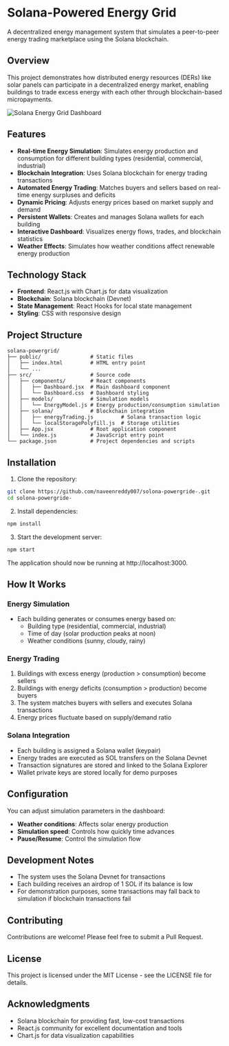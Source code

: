 # Solana-Powered Energy Grid

A decentralized energy management system that simulates a peer-to-peer energy trading marketplace using the Solana blockchain.

## Overview

This project demonstrates how distributed energy resources (DERs) like solar panels can participate in a decentralized energy market, enabling buildings to trade excess energy with each other through blockchain-based micropayments.

![Solana Energy Grid Dashboard](https://i.imgur.com/YourScreenshotLink.png)

## Features

- **Real-time Energy Simulation**: Simulates energy production and consumption for different building types (residential, commercial, industrial)
- **Blockchain Integration**: Uses Solana blockchain for energy trading transactions
- **Automated Energy Trading**: Matches buyers and sellers based on real-time energy surpluses and deficits
- **Dynamic Pricing**: Adjusts energy prices based on market supply and demand
- **Persistent Wallets**: Creates and manages Solana wallets for each building
- **Interactive Dashboard**: Visualizes energy flows, trades, and blockchain statistics
- **Weather Effects**: Simulates how weather conditions affect renewable energy production

## Technology Stack

- **Frontend**: React.js with Chart.js for data visualization
- **Blockchain**: Solana blockchain (Devnet)
- **State Management**: React Hooks for local state management
- **Styling**: CSS with responsive design

## Project Structure

```
solana-powergrid/
├── public/                # Static files
│   ├── index.html         # HTML entry point
│   └── ...
├── src/                   # Source code
│   ├── components/        # React components
│   │   ├── Dashboard.jsx  # Main dashboard component
│   │   └── Dashboard.css  # Dashboard styling
│   ├── models/            # Simulation models
│   │   └── EnergyModel.js # Energy production/consumption simulation
│   ├── solana/            # Blockchain integration
│   │   ├── energyTrading.js         # Solana transaction logic
│   │   └── localStoragePolyfill.js  # Storage utilities
│   ├── App.jsx            # Root application component
│   └── index.js           # JavaScript entry point
└── package.json           # Project dependencies and scripts
```

## Installation

1. Clone the repository:
```bash
git clone https://github.com/naveenreddy007/solona-powergride-.git
cd solona-powergride-
```

2. Install dependencies:
```bash
npm install
```

3. Start the development server:
```bash
npm start
```

The application should now be running at http://localhost:3000.

## How It Works

### Energy Simulation
- Each building generates or consumes energy based on:
  - Building type (residential, commercial, industrial)
  - Time of day (solar production peaks at noon)
  - Weather conditions (sunny, cloudy, rainy)

### Energy Trading
1. Buildings with excess energy (production > consumption) become sellers
2. Buildings with energy deficits (consumption > production) become buyers
3. The system matches buyers with sellers and executes Solana transactions
4. Energy prices fluctuate based on supply/demand ratio

### Solana Integration
- Each building is assigned a Solana wallet (keypair)
- Energy trades are executed as SOL transfers on the Solana Devnet
- Transaction signatures are stored and linked to the Solana Explorer
- Wallet private keys are stored locally for demo purposes

## Configuration

You can adjust simulation parameters in the dashboard:
- **Weather conditions**: Affects solar energy production
- **Simulation speed**: Controls how quickly time advances
- **Pause/Resume**: Control the simulation flow

## Development Notes

- The system uses the Solana Devnet for transactions
- Each building receives an airdrop of 1 SOL if its balance is low
- For demonstration purposes, some transactions may fall back to simulation if blockchain transactions fail

## Contributing

Contributions are welcome! Please feel free to submit a Pull Request.

## License

This project is licensed under the MIT License - see the LICENSE file for details.

## Acknowledgments

- Solana blockchain for providing fast, low-cost transactions
- React.js community for excellent documentation and tools
- Chart.js for data visualization capabilities 